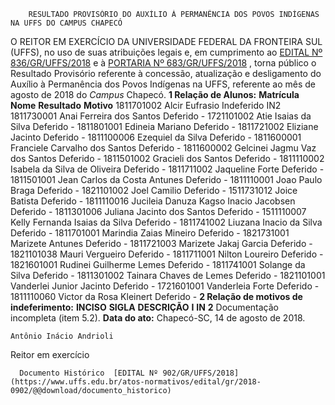         RESULTADO PROVISÓRIO DO AUXÍLIO À PERMANÊNCIA DOS POVOS INDÍGENAS NA UFFS DO CAMPUS CHAPECÓ  

 O REITOR EM EXERCÍCIO DA UNIVERSIDADE FEDERAL DA FRONTEIRA SUL (UFFS), no uso de suas atribuições legais e, em cumprimento ao [EDITAL Nº 836/GR/UFFS/2018](https://www.uffs.edu.br/atos-normativos/edital/gr/2018-0836)  e à [PORTARIA Nº 683/GR/UFFS/2018](https://www.uffs.edu.br/atos-normativos/portaria/gr/2018-0683)  , torna público o Resultado Provisório referente à concessão, atualização e desligamento do Auxílio à Permanência dos Povos Indígenas na UFFS, referente ao mês de agosto de 2018 do *Campus* Chapecó.      **1 Relação de Alunos:**       **Matrícula**      **Nome**      **Resultado**      **Motivo**       1811701002    Alcir Eufrasio    Indeferido    IN2      1811730001    Anai Ferreira dos Santos    Deferido    -      1721101002    Atie Isaias da Silva    Deferido    -      1811801001    Edineia Mariano    Deferido    -      1811721002    Eliziane Jacinto    Deferido    -      1811100006    Ezequiel da Silva    Deferido    -      1811600001    Franciele Carvalho dos Santos    Deferido    -      1811600002    Gelcinei Jagmu Vaz dos Santos    Deferido    -      1811501002    Gracieli dos Santos    Deferido    -      1811110002    Isabela da Silva de Oliveira    Deferido    -      1811711002    Jaqueline Forte    Deferido    -      1811501001    Jean Carlos da Costa Antunes    Deferido    -      1811110001    Joao Paulo Braga    Deferido    -      1821101002    Joel Camilio    Deferido    -      1511731012    Joice Batista    Deferido    -      1811110016    Jucileia Danuza Kagso Inacio Jacobsen    Deferido    -      1811301006    Juliana Jacinto dos Santos    Deferido    -      1511110007    Kelly Fernanda Isaias da Silva    Deferido    -      1811741002    Liuzana Inacio da Silva    Deferido    -      1811701001    Marindia Zaias Mineiro    Deferido    -      1821731001    Marizete Antunes    Deferido    -      1811721003    Marizete Jakaj Garcia    Deferido    -      1821101038    Mauri Vergueiro    Deferido    -      1811711001    Nilton Loureiro    Deferido    -      1821601001    Rudinei Guilherme Lemes    Deferido    -      1811741001    Solange da Silva    Deferido    -      1811301002    Tainara Chaves de Lemes    Deferido    -      1821101001    Vanderlei Junior Jacinto    Deferido    -      1721601001    Vanderleia Forte    Deferido    -      1811110060    Victor da Rosa Kleinert    Deferido    -         **2 Relação de motivos de indeferimento:**       **INCISO**      **SIGLA**      **DESCRIÇÃO**        **I**      **IN**  **2**     Documentação incompleta (item 5.2).          **Data do ato:** Chapecó-SC, 14 de agosto de 2018.   
 

    Antônio Inácio Andrioli   
 Reitor em exercício 

      Documento Histórico  [EDITAL Nº 902/GR/UFFS/2018](https://www.uffs.edu.br/atos-normativos/edital/gr/2018-0902/@@download/documento_historico)     
      